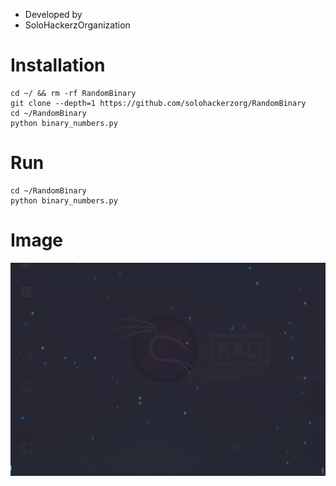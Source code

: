 * Developed by
* SoloHackerzOrganization

# Installation
```
cd ~/ && rm -rf RandomBinary
git clone --depth=1 https://github.com/solohackerzorg/RandomBinary
cd ~/RandomBinary
python binary_numbers.py
```
# Run

```
cd ~/RandomBinary
python binary_numbers.py
```
# Image
<a href="https://github.com/solohackerzorg"><img align="center" title="RandomBinary" alt="RandomBinary" width="1600px" src="randomb.png" /></a>
